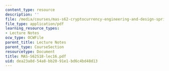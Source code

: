 ```yaml
---
content_type: resource
description: ''
file: /media/courses/mas-s62-cryptocurrency-engineering-and-design-spring-2018/dea23a8d54a8bb2091e1bd6c4bd48d13_MAS-S62S18-lec16.pdf
file_type: application/pdf
learning_resource_types:
- Lecture Notes
ocw_type: OCWFile
parent_title: Lecture Notes
parent_type: CourseSection
resourcetype: Document
title: MAS-S62S18-lec16.pdf
uid: dea23a8d-54a8-bb20-91e1-bd6c4bd48d13
---
```

